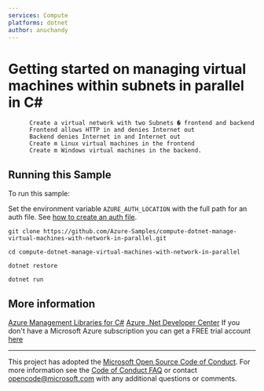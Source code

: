 ```yaml
---
services: Compute
platforms: dotnet
author: anuchandy
---
```


# Getting started on managing virtual machines within subnets in parallel in C# #

          Create a virtual network with two Subnets � frontend and backend
          Frontend allows HTTP in and denies Internet out
          Backend denies Internet in and Internet out
          Create m Linux virtual machines in the frontend
          Create m Windows virtual machines in the backend.


## Running this Sample ##

To run this sample:

Set the environment variable `AZURE_AUTH_LOCATION` with the full path for an auth file. See [how to create an auth file](https://github.com/Azure/azure-libraries-for-java/blob/master/AUTH.md).

    git clone https://github.com/Azure-Samples/compute-dotnet-manage-virtual-machines-with-network-in-parallel.git

    cd compute-dotnet-manage-virtual-machines-with-network-in-parallel

    dotnet restore

    dotnet run

## More information ##

[Azure Management Libraries for C#](https://github.com/Azure/azure-sdk-for-net/tree/Fluent)
[Azure .Net Developer Center](https://azure.microsoft.com/en-us/develop/net/)
If you don't have a Microsoft Azure subscription you can get a FREE trial account [here](http://go.microsoft.com/fwlink/?LinkId=330212)

---

This project has adopted the [Microsoft Open Source Code of Conduct](https://opensource.microsoft.com/codeofconduct/). For more information see the [Code of Conduct FAQ](https://opensource.microsoft.com/codeofconduct/faq/) or contact [opencode@microsoft.com](mailto:opencode@microsoft.com) with any additional questions or comments.